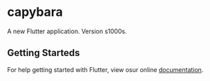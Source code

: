 # capybara


A new Flutter application. Version s1000s. 
## Getting Starteds

For help getting started with Flutter, view osur online
[documentation](https://flutter.io/).


